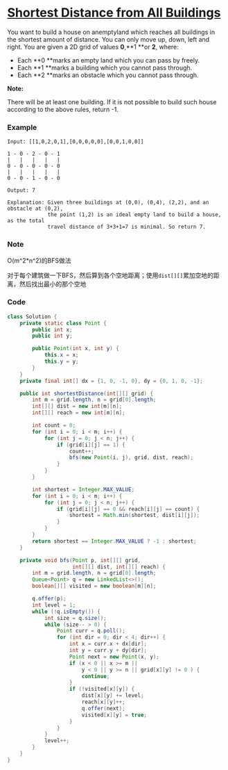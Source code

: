 # [Shortest Distance from All Buildings](https://leetcode.com/problems/shortest-distance-from-all-buildings/description/)

You want to build a house on anemptyland which reaches all buildings in the shortest amount of distance. You can only move up, down, left and right. You are given a 2D grid of values **0**,**1 **or **2**, where:

* Each **0 **marks an empty land which you can pass by freely.
* Each **1 **marks a building which you cannot pass through.
* Each **2 **marks an obstacle which you cannot pass through.

**Note:**

There will be at least one building. If it is not possible to build such house according to the above rules, return -1.

### Example

```
Input: [[1,0,2,0,1],[0,0,0,0,0],[0,0,1,0,0]]

1 - 0 - 2 - 0 - 1
|   |   |   |   |
0 - 0 - 0 - 0 - 0
|   |   |   |   |
0 - 0 - 1 - 0 - 0

Output: 7 

Explanation: Given three buildings at (0,0), (0,4), (2,2), and an obstacle at (0,2),
             the point (1,2) is an ideal empty land to build a house, as the total 
             travel distance of 3+3+1=7 is minimal. So return 7.
```

### Note

O\(m^2\*n^2\)的BFS做法

对于每个建筑做一下BFS，然后算到各个空地距离；使用`dist[][]`累加空地的距离，然后找出最小的那个空地

### Code

```java
class Solution {
    private static class Point {
        public int x;
        public int y;

        public Point(int x, int y) {
            this.x = x;
            this.y = y;
        }
    }
    private final int[] dx = {1, 0, -1, 0}, dy = {0, 1, 0, -1};

    public int shortestDistance(int[][] grid) {
        int m = grid.length, n = grid[0].length;
        int[][] dist = new int[m][n];
        int[][] reach = new int[m][n];

        int count = 0;
        for (int i = 0; i < m; i++) {
            for (int j = 0; j < n; j++) {
                if (grid[i][j] == 1) {
                    count++;
                    bfs(new Point(i, j), grid, dist, reach);
                }
            }
        }

        int shortest = Integer.MAX_VALUE;
        for (int i = 0; i < m; i++) {
            for (int j = 0; j < n; j++) {
                if (grid[i][j] == 0 && reach[i][j] == count) {
                    shortest = Math.min(shortest, dist[i][j]);
                }
            }
        }
        return shortest == Integer.MAX_VALUE ? -1 : shortest;
    }

    private void bfs(Point p, int[][] grid, 
                     int[][] dist, int[][] reach) {
        int m = grid.length, n = grid[0].length;
        Queue<Point> q = new LinkedList<>();
        boolean[][] visited = new boolean[m][n];

        q.offer(p);
        int level = 1;
        while (!q.isEmpty()) {
            int size = q.size();
            while (size-- > 0) {
                Point curr = q.poll();
                for (int dir = 0; dir < 4; dir++) {
                    int x = curr.x + dx[dir];
                    int y = curr.y + dy[dir];
                    Point next = new Point(x, y);
                    if (x < 0 || x >= m || 
                        y < 0 || y >= n || grid[x][y] != 0 ) {
                        continue;
                    }
                    if (!visited[x][y]) {
                        dist[x][y] += level;
                        reach[x][y]++;
                        q.offer(next);
                        visited[x][y] = true;
                    }
                }
            }
            level++;
        } 
    }
}
```



